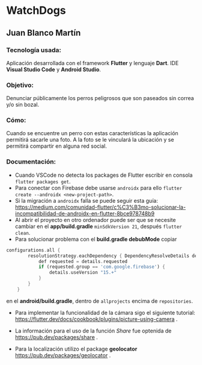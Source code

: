 # WatchDogs
## Juan Blanco Martín

### Tecnología usada:
Aplicación desarrollada con el framework **Flutter** y lenguaje **Dart**. IDE **Visual Studio Code** y **Android Studio**.

### Objetivo: 
Denunciar públicamente los perros peligrosos que son paseados sin correa y/o sin bozal.

### Cómo:
Cuando se encuentre un perro con estas características la aplicación permitirá sacarle una foto. A la foto se le vinculará la ubicación y se permitirá compartir en alguna red social.

### Documentación:
- Cuando VSCode no detecta los packages de Flutter escribir en consola `` flutter packages get ``.
- Para conectar con Firebase debe usarse ``androidx`` para ello ``flutter create --androidx <new-project-path>``.
- Si la migración a ``androidx`` falla se puede seguir esta guía: https://medium.com/comunidad-flutter/c%C3%B3mo-solucionar-la-incompatibilidad-de-androidx-en-flutter-8bce978748b9 
- Al abrir el proyecto en otro ordenador puede ser que se necesite cambiar en el **app/build.gradle** ``minSdkVersion 21``, después ``flutter clean``.
- Para solucionar problema con el **build.gradle debubMode** copiar 
```dart
configurations.all {
        resolutionStrategy.eachDependency { DependencyResolveDetails details ->
            def requested = details.requested
            if (requested.group == 'com.google.firebase') {
                details.useVersion "15.+"
            }
        }
    }
```
en el **android/build.gradle**, dentro de ``allprojects`` encima de ``repositories``.

- Para implementar la funcionalidad de la cámara sigo el siguiente tutorial: https://flutter.dev/docs/cookbook/plugins/picture-using-camera .

- La información para el uso de la función *Share* fue optenida de https://pub.dev/packages/share .

- Para la localización utilizo el package __geolocator__ https://pub.dev/packages/geolocator .
